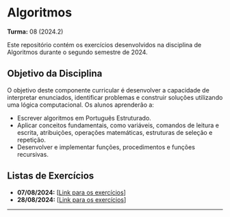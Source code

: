 # Algoritmos

**Turma:** 08 (2024.2)

Este repositório contém os exercícios desenvolvidos na disciplina de Algoritmos durante o segundo semestre de 2024.

## Objetivo da Disciplina

O objetivo deste componente curricular é desenvolver a capacidade de interpretar enunciados, identificar problemas e construir soluções utilizando uma lógica computacional. Os alunos aprenderão a:

- Escrever algoritmos em Português Estruturado.
- Aplicar conceitos fundamentais, como variáveis, comandos de leitura e escrita, atribuições, operações matemáticas, estruturas de seleção e repetição.
- Desenvolver e implementar funções, procedimentos e funções recursivas.

## Listas de Exercícios

- **07/08/2024:** [[Link para os exercícios](https://github.com/oBryam/Algoritmos/blob/main/Lista%201/lista1.md)]
- **28/08/2024:** [[Link para os exercícios](https://github.com/oBryam/Algoritmos/blob/main/Lista%201/lista2.md)]

___
